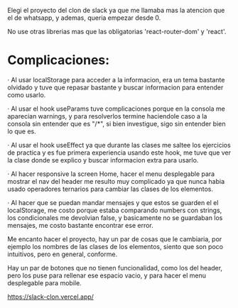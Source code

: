 Elegi el proyecto del clon de slack ya que me llamaba mas la atencion que el de whatsapp, y ademas, queria empezar desde 0.

No use otras librerias mas que las obligatorias 'react-router-dom' y 'react'.

# Complicaciones:

· Al usar localStorage para acceder a la informacion, era un tema bastante olvidado y tuve que repasar bastante y buscar informacion para entender como usarlo.

· Al usar el hook useParams tuve complicaciones porque en la consola me aparecian warnings, y para resolverlos termine haciendole caso a la consola sin entender que es "/*", si bien investigue, sigo sin entender bien lo que es.

· Al usar el hook useEffect ya que durante las clases me saltee los ejercicios de practica y es fue primera experiencia usando este hook, me tuve que ver la clase donde se explico y buscar informacion extra para usarlo.

· Al hacer responsive la screen Home, hacer el menu desplegable para mostrar el nav del header me resulto muy complicado ya que nunca habia usado operadores ternarios para cambiar las clases de los elementos.

· Al hacer que se puedan mandar mensajes y que estos se guarden el el localStorage, me costo porque estaba comparando numbers con strings, los condicionales me devolvian false, y basicamente no se guardaban los mensajes, me costo bastante encontrar ese error.

Me encanto hacer el proyecto, hay un par de cosas que le cambiaria, por ejemplo los nombres de las clases de los elementos, siento que son poco intuitivos, pero en general, conforme.

Hay un par de botones que no tienen funcionalidad, como los del header, pero los puse para rellenar ese espacio vacio, y para hacer el menu desplegable para mobile.

https://slack-clon.vercel.app/
